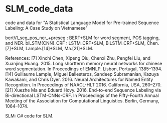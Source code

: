 # SLM_code_data
code and data for "A Statistical Language Model for Pre-trained Sequence Labeling: A Case Study on Vietnamese"

bertVI_seg_pos_ner_+preseg : BERT+SLM for word segment, POS tagging, and NER.
biLSTM(CNN)_CRF : LSTM_CRF+SLM, BiLSTM_CRF+SLM, Chen.[7]+SLM, Lample.[14]+SLM, Ma.[21]+SLM.

References:
[7] Xinchi Chen, Xipeng Qiu, Chenxi Zhu, Pengfei Liu, and Xuanjing Huang. 2015. Long shortterm memory neural networks for chinese word segmentation. In Proceedings of EMNLP. Lisbon, Portugal, 1385–1394.
[14] Guillaume Lample, Miguel Ballesteros, Sandeep Subramanian, Kazuya Kawakami, and Chris Dyer. 2016. Neural Architectures for Named Entity Recognition. In Proceedings of NAACL-HLT 2016. California, USA, 260–270.
[21] Xuezhe Ma and Eduard Hovy. 2016. End-to-end Sequence Labeling via Bi-directional LSTM-CNNs-CRF. In Proceedings of the Fifty-Fourth Annual Meeting of the Association for Computational Linguistics. Berlin, Germany, 1064–1074.

SLM: C# code for SLM.


